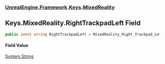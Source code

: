 ### [UnrealEngine.Framework](UnrealEngine_Framework.md 'UnrealEngine.Framework').[Keys](Keys.md 'UnrealEngine.Framework.Keys').[MixedReality](Keys_MixedReality.md 'UnrealEngine.Framework.Keys.MixedReality')
## Keys.MixedReality.RightTrackpadLeft Field
```csharp
public const string RightTrackpadLeft = MixedReality_Right_Trackpad_Left;
```
#### Field Value
[System.String](https://docs.microsoft.com/en-us/dotnet/api/System.String 'System.String')
